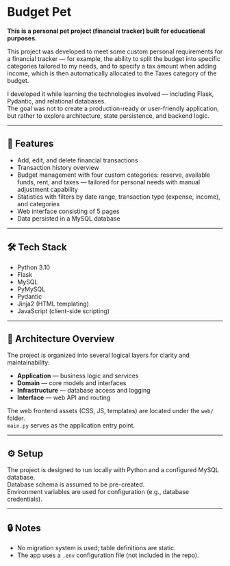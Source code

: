 # Budget Pet

**This is a personal pet project (financial tracker) built for educational purposes.**

This project was developed to meet some custom personal requirements for a financial tracker — for example, the ability to split the budget into specific categories tailored to my needs, and to specify a tax amount when adding income, which is then automatically allocated to the Taxes category of the budget.

I developed it while learning the technologies involved — including Flask, Pydantic, and relational databases.  
The goal was not to create a production-ready or user-friendly application, but rather to explore architecture, state persistence, and backend logic.

---

## 🚀 Features

- Add, edit, and delete financial transactions  
- Transaction history overview  
- Budget management with four custom categories: reserve, available funds, rent, and taxes — tailored for personal needs with manual adjustment capability  
- Statistics with filters by date range, transaction type (expense, income), and categories  
- Web interface consisting of 5 pages  
- Data persisted in a MySQL database  

---

## 🛠️ Tech Stack

- Python 3.10  
- Flask  
- MySQL  
- PyMySQL  
- Pydantic  
- Jinja2 (HTML templating)  
- JavaScript (client-side scripting)  

---

## 🧱 Architecture Overview

The project is organized into several logical layers for clarity and maintainability:

- **Application** — business logic and services  
- **Domain** — core models and interfaces  
- **Infrastructure** — database access and logging  
- **Interface** — web API and routing  

The web frontend assets (CSS, JS, templates) are located under the `web/` folder.  
`main.py` serves as the application entry point.

---

## ⚙️ Setup

The project is designed to run locally with Python and a configured MySQL database.  
Database schema is assumed to be pre-created.  
Environment variables are used for configuration (e.g., database credentials).

---

## 🔒 Notes

- No migration system is used; table definitions are static.  
- The app uses a `.env` configuration file (not included in the repo).  

